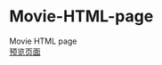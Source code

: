 ﻿# Movie-HTML-page
Movie HTML page
<br>
<a href="https://paddypan520.github.io/Movie-HTML-page/" target="_blank">预览页面</a>
